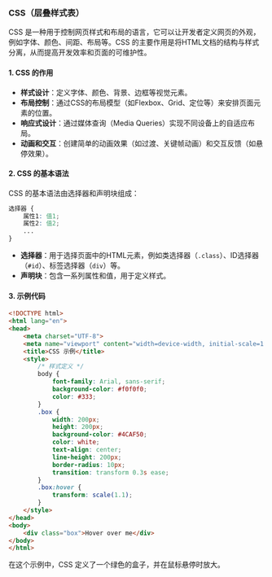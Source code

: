 

### **CSS（层叠样式表）**
CSS 是一种用于控制网页样式和布局的语言，它可以让开发者定义网页的外观，例如字体、颜色、间距、布局等。CSS 的主要作用是将HTML文档的结构与样式分离，从而提高开发效率和页面的可维护性。

#### **1. CSS 的作用**
- **样式设计**：定义字体、颜色、背景、边框等视觉元素。
- **布局控制**：通过CSS的布局模型（如Flexbox、Grid、定位等）来安排页面元素的位置。
- **响应式设计**：通过媒体查询（Media Queries）实现不同设备上的自适应布局。
- **动画和交互**：创建简单的动画效果（如过渡、关键帧动画）和交互反馈（如悬停效果）。

#### **2. CSS 的基本语法**
CSS 的基本语法由选择器和声明块组成：
```css
选择器 {
    属性1: 值1;
    属性2: 值2;
    ...
}
```
- **选择器**：用于选择页面中的HTML元素，例如类选择器（`.class`）、ID选择器（`#id`）、标签选择器（`div`）等。
- **声明块**：包含一系列属性和值，用于定义样式。

#### **3. 示例代码**
```html
<!DOCTYPE html>
<html lang="en">
<head>
    <meta charset="UTF-8">
    <meta name="viewport" content="width=device-width, initial-scale=1.0">
    <title>CSS 示例</title>
    <style>
        /* 样式定义 */
        body {
            font-family: Arial, sans-serif;
            background-color: #f0f0f0;
            color: #333;
        }
        .box {
            width: 200px;
            height: 200px;
            background-color: #4CAF50;
            color: white;
            text-align: center;
            line-height: 200px;
            border-radius: 10px;
            transition: transform 0.3s ease;
        }
        .box:hover {
            transform: scale(1.1);
        }
    </style>
</head>
<body>
    <div class="box">Hover over me</div>
</body>
</html>
```
在这个示例中，CSS 定义了一个绿色的盒子，并在鼠标悬停时放大。

